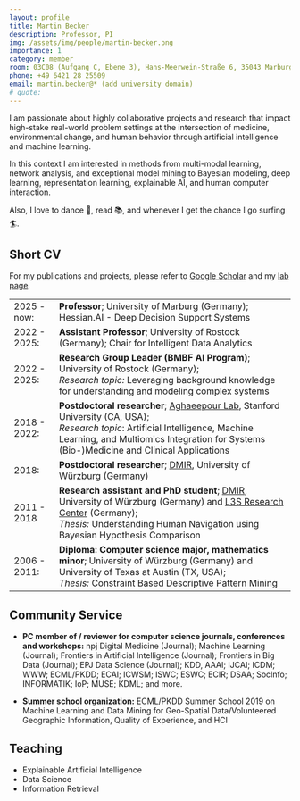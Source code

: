```yaml
---
layout: profile
title: Martin Becker
description: Professor, PI
img: /assets/img/people/martin-becker.png
importance: 1
category: member
room: 03C08 (Aufgang C, Ebene 3), Hans-Meerwein-Straße 6, 35043 Marburg
phone: +49 6421 28 25509
email: martin.becker@* (add university domain)
# quote:
---
```


I am passionate about highly collaborative projects and research that impact high-stake real-world problem settings at the intersection of medicine, environmental change, and human behavior through artificial intelligence and machine learning.

In this context I am interested in methods from multi-modal learning, network analysis, and exceptional model mining to Bayesian modeling, deep learning, representation learning, explainable AI, and human computer interaction.

Also, I love to dance 💃, read 📚, and whenever I get the chance I go surfing 🏄.

<span class="clear"></span>

## Short CV

For my publications and projects, please refer to [Google Scholar](https://scholar.google.com/citations?user=n99pDOAAAAAJ&hl=en) and my [lab page](/).

<table class=cv>
    <tr>
        <td>2025 - now:</td>
        <td><strong>Professor</strong>; University of Marburg (Germany); Hessian.AI - Deep Decision Support Systems</td>
    </tr>
    <tr>
        <td>2022 - 2025:</td>
        <td><strong>Assistant Professor</strong>; University of Rostock (Germany); Chair for Intelligent Data Analytics</td>
    </tr>
    <tr>
    <td>2022 - 2025: </td>
    <td>
        <strong>Research Group Leader (BMBF AI Program)</strong>; University of Rostock (Germany);<br/>
        <em>Research topic:</em> Leveraging background knowledge for understanding and modeling complex systems</td>
    </tr>
    <tr>
        <td>2018 - 2022:</td>
        <td> 
            <strong>Postdoctoral researcher</strong>; <a href="https://nalab.stanford.edu/">Aghaeepour Lab</a>, Stanford University (CA, USA);<br/>
            <em>Research topic</em>: Artificial Intelligence, Machine Learning, and Multiomics Integration for Systems (Bio-)Medicine and Clinical Applications
        </td>
    </tr>
    <tr>
        <td>2018:</td>
        <td><strong>Postdoctoral researcher</strong>; <a href="https://www.informatik.uni-wuerzburg.de/datascience/">DMIR</a>, University of Würzburg (Germany)</td>
    </tr>
    <tr>
        <td>2011 - 2018</td>
        <td>
            <strong>Research assistant and PhD student</strong>; <a href="https://www.informatik.uni-wuerzburg.de/datascience/">DMIR</a>, University of Würzburg (Germany) and <a href="https://l3s.de/">L3S Research Center</a> (Germany);<br/>
            <em>Thesis:</em> Understanding Human Navigation using Bayesian Hypothesis Comparison</td>
    </tr>
    <tr>
        <td>2006 - 2011:</td>
        <td>
            <strong>Diploma: Computer science major, mathematics minor</strong>; University of Würzburg (Germany) and University of Texas at Austin (TX, USA);<br/>
            <em>Thesis:</em> Constraint Based Descriptive Pattern Mining</td>
    </tr>
</table>

## Community Service

- **PC member of / reviewer for computer science journals, conferences and workshops:**
  npj Digital Medicine (Journal);
  Machine Learning (Journal);
  Frontiers in Artificial Intelligence (Journal);
  Frontiers in Big Data (Journal);
  EPJ Data Science (Journal);
  KDD,
  AAAI;
  IJCAI;
  ICDM; <!-- sub -->
  WWW; <!-- sub -->
  ECML/PKDD;
  ECAI;
  ICWSM;
  ISWC; <!-- sub -->
  ESWC;
  ECIR; <!-- sub -->
  DSAA; <!-- sub -->
  SocInfo;
  INFORMATIK;
  IoP;
  MUSE;
  KDML; and more.

- **Summer school organization:** ECML/PKDD Summer School 2019 on Machine Learning and Data Mining for Geo-Spatial Data/Volunteered Geographic Information, Quality of Experience, and HCI

## Teaching

- Explainable Artificial Intelligence
- Data Science
- Information Retrieval
